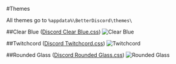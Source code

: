 #Themes

All themes go to ``` %appdata%\BetterDiscord\themes\ ```

##Clear Blue ([Discord Clear Blue.css](https://github.com/Bluscream/BetterDiscord-Plugins-and-Themes/blob/master/themes/Discord%20Clear%20Blue.css))
![Clear Blue](https://i.gyazo.com/10544f7a75fa3cd898fe9305e16f2c4d.jpg)

##Twitchcord ([Discord Twitchcord.css](https://github.com/Bluscream/BetterDiscord-Plugins-and-Themes/blob/master/themes/Discord%20Twitchcord.css))
![Twitchcord](https://i.gyazo.com/085e92526982d976a964f8d2477b1928.png)

##Rounded Glass ([Discord Rounded Glass.css](https://github.com/Bluscream/BetterDiscord-Plugins-and-Themes/blob/master/themes/Discord%20Rounded%20Glass.css))
![Rounded Glass](http://i.imgur.com/8HYwkic.jpg)
